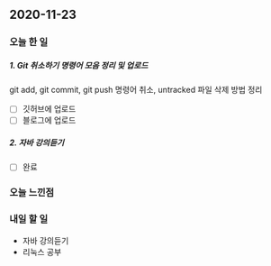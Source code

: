 2020-11-23
--

### 오늘 한 일

##### 1. Git 취소하기 명령어 모음 정리 및 업로드
git add, git commit,  git push 명령어 취소, untracked 파일 삭제 방법 정리 

- [ ] 깃허브에 업로드
- [ ] 블로그에 업로드 

##### 2.  자바 강의듣기

- [ ] 완료

### 오늘 느낀점

### 내일 할 일
* 자바 강의듣기
* 리눅스 공부




